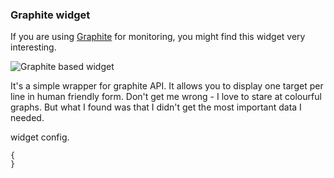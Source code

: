 ### __Graphite__ widget

If you are using [Graphite](http://graphite.wikidot.com) for monitoring,
you might find this widget very interesting.

<img class="columns2 center" src="/images/blog/widget-graphite-trend.png" title="Graphite based widget"/>

It's a simple wrapper for graphite API. It allows you to display one 
target per line in human friendly form. Don't get me wrong - I love to
stare at colourful graphs. But what I found was that I didn't get the
most important data I needed.

widget config.
~~~~
{
}
~~~~